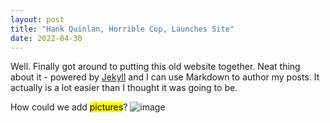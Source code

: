 ```yaml
---
layout: post
title: "Hank Quinlan, Horrible Cop, Launches Site"
date: 2022-04-30
---
```


Well. Finally got around to putting this old website together. Neat thing about it - powered by [Jekyll](http://jekyllrb.com) and I can use Markdown to author my posts. It actually is a lot easier than I thought it was going to be.

How could we add <mark>pictures</mark>?
![image](https://github.com/Cbehenor0909/Cbehenor0909.github.io/blob/main/image_folder/DSC01634.JPG)
